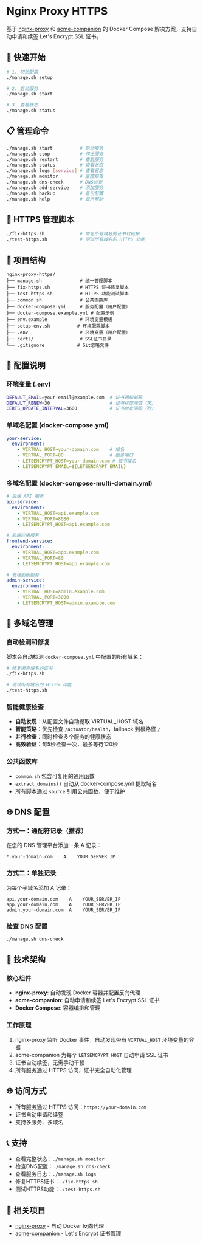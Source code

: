 # Nginx Proxy HTTPS

基于 [nginx-proxy](https://github.com/nginx-proxy/nginx-proxy) 和 [acme-companion](https://github.com/nginx-proxy/acme-companion) 的 Docker Compose 解决方案，支持自动申请和续签 Let's Encrypt SSL 证书。

## 🚀 快速开始

```bash
# 1. 初始配置
./manage.sh setup

# 2. 启动服务
./manage.sh start

# 3. 查看状态
./manage.sh status
```

## 📋 管理命令

```bash
./manage.sh start          # 启动服务
./manage.sh stop           # 停止服务
./manage.sh restart        # 重启服务
./manage.sh status         # 查看状态
./manage.sh logs [service] # 查看日志
./manage.sh monitor        # 监控报告
./manage.sh dns-check      # DNS检查
./manage.sh add-service    # 添加服务
./manage.sh backup         # 备份配置
./manage.sh help           # 显示帮助
```

## 🔧 HTTPS 管理脚本

```bash
./fix-https.sh             # 修复所有域名的证书软链接
./test-https.sh            # 测试所有域名的 HTTPS 功能
```

## 📁 项目结构

```
nginx-proxy-https/
├── manage.sh              # 统一管理脚本
├── fix-https.sh           # HTTPS 证书修复脚本
├── test-https.sh          # HTTPS 功能测试脚本
├── common.sh              # 公共函数库
├── docker-compose.yml     # 服务配置（用户配置）
├── docker-compose.example.yml # 配置示例
├── env.example            # 环境变量模板
├── setup-env.sh          # 环境配置脚本
├── .env                   # 环境变量（用户配置）
├── certs/                 # SSL证书目录
└── .gitignore            # Git忽略文件
```

## 🔧 配置说明

### 环境变量 (.env)
```bash
DEFAULT_EMAIL=your-email@example.com  # 证书通知邮箱
DEFAULT_RENEW=30                      # 证书续签阈值（天）
CERTS_UPDATE_INTERVAL=3600            # 证书检查间隔（秒）
```

### 单域名配置 (docker-compose.yml)
```yaml
your-service:
  environment:
    - VIRTUAL_HOST=your-domain.com    # 域名
    - VIRTUAL_PORT=80                 # 服务端口
    - LETSENCRYPT_HOST=your-domain.com # 证书域名
    - LETSENCRYPT_EMAIL=${LETSENCRYPT_EMAIL}
```

### 多域名配置 (docker-compose-multi-domain.yml)
```yaml
# 后端 API 服务
api-service:
  environment:
    - VIRTUAL_HOST=api.example.com
    - VIRTUAL_PORT=8080
    - LETSENCRYPT_HOST=api.example.com

# 前端应用服务
frontend-service:
  environment:
    - VIRTUAL_HOST=app.example.com
    - VIRTUAL_PORT=80
    - LETSENCRYPT_HOST=app.example.com

# 管理面板服务
admin-service:
  environment:
    - VIRTUAL_HOST=admin.example.com
    - VIRTUAL_PORT=3000
    - LETSENCRYPT_HOST=admin.example.com
```

## 🚀 多域名管理

### 自动检测和修复
脚本会自动检测 `docker-compose.yml` 中配置的所有域名：

```bash
# 修复所有域名的证书
./fix-https.sh

# 测试所有域名的 HTTPS 功能
./test-https.sh
```

### 智能健康检查
- **自动发现**：从配置文件自动提取 VIRTUAL_HOST 域名
- **智能策略**：优先检查 `/actuator/health`，fallback 到根路径 `/`
- **并行检查**：同时检查多个服务的健康状态
- **高效验证**：每5秒检查一次，最多等待120秒

### 公共函数库
- `common.sh` 包含可复用的通用函数
- `extract_domains()` 自动从 docker-compose.yml 提取域名
- 所有脚本通过 `source` 引用公共函数，便于维护

## 🌐 DNS 配置

### 方式一：通配符记录（推荐）
在您的 DNS 管理平台添加一条 A 记录：
```
*.your-domain.com    A    YOUR_SERVER_IP
```

### 方式二：单独记录
为每个子域名添加 A 记录：
```
api.your-domain.com    A    YOUR_SERVER_IP
app.your-domain.com    A    YOUR_SERVER_IP
admin.your-domain.com  A    YOUR_SERVER_IP
```

### 检查 DNS 配置
```bash
./manage.sh dns-check
```

## 🔧 技术架构

### 核心组件
- **nginx-proxy**: 自动发现 Docker 容器并配置反向代理
- **acme-companion**: 自动申请和续签 Let's Encrypt SSL 证书
- **Docker Compose**: 容器编排和管理

### 工作原理
1. nginx-proxy 监听 Docker 事件，自动发现带有 `VIRTUAL_HOST` 环境变量的容器
2. acme-companion 为每个 `LETSENCRYPT_HOST` 自动申请 SSL 证书
3. 证书自动续签，无需手动干预
4. 所有服务通过 HTTPS 访问，证书完全自动化管理

## 🌐 访问方式

- 所有服务通过 HTTPS 访问：`https://your-domain.com`
- 证书自动申请和续签
- 支持多服务、多域名

## 📞 支持

- 查看完整状态：`./manage.sh monitor`
- 检查DNS配置：`./manage.sh dns-check`
- 查看服务日志：`./manage.sh logs`
- 修复HTTPS证书：`./fix-https.sh`
- 测试HTTPS功能：`./test-https.sh`

## 🔗 相关项目

- [nginx-proxy](https://github.com/nginx-proxy/nginx-proxy) - 自动 Docker 反向代理
- [acme-companion](https://github.com/nginx-proxy/acme-companion) - Let's Encrypt 证书管理 
